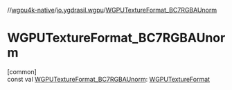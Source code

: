 //[wgpu4k-native](../../index.md)/[io.ygdrasil.wgpu](index.md)/[WGPUTextureFormat_BC7RGBAUnorm](-w-g-p-u-texture-format_-b-c7-r-g-b-a-unorm.md)

# WGPUTextureFormat_BC7RGBAUnorm

[common]\
const val [WGPUTextureFormat_BC7RGBAUnorm](-w-g-p-u-texture-format_-b-c7-r-g-b-a-unorm.md): [WGPUTextureFormat](-w-g-p-u-texture-format/index.md)